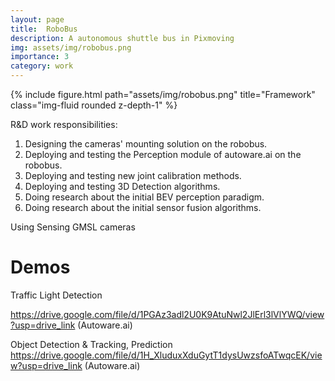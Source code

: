 ```yaml
---
layout: page
title:  RoboBus 
description: A autonomous shuttle bus in Pixmoving
img: assets/img/robobus.png
importance: 3
category: work
---
```


<div class="row">
    <div class="col-sm mt-3 mt-md-0">
        {% include figure.html path="assets/img/robobus.png" title="Framework" class="img-fluid rounded z-depth-1" %}
    </div>
</div>

 R&D work responsibilities:

1. Designing the cameras' mounting solution  on the robobus.
2. Deploying and testing the Perception module of autoware.ai on the robobus.
3. Deploying and testing new joint calibration methods.
4. Deploying and testing 3D Detection algorithms.
5. Doing research about the initial BEV perception paradigm.
6. Doing research about the initial sensor fusion algorithms.

Using Sensing GMSL cameras



# Demos
Traffic Light Detection

https://drive.google.com/file/d/1PGAz3adl2U0K9AtuNwl2JlErl3lVlYWQ/view?usp=drive_link (Autoware.ai)

Object Detection & Tracking, Prediction 
https://drive.google.com/file/d/1H_XluduxXduGytT1dysUwzsfoATwqcEK/view?usp=drive_link (Autoware.ai)